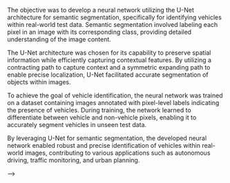 <!-- ---
layout: post
title: "Vehicle Image Segmentation with U-Net Neural Network"
categories:
  - University Projects
tags:
  - Robotics
  - Neural Networks
  - A.I.
  - Computer Vision
  - Python
  - Tensorflow
last_modified_at: 2024-03-12
---
<!-- Goal: Develop a neural network to identify vehicles in given test data from the real world using U-Net.
Semantic-Segmentation: The purpose of semantic image segmentation is to label each pixel of an image with its corresponding class from what is being represented. -->

<p>
The objective was to develop a neural network utilizing the U-Net architecture for semantic segmentation, specifically for identifying vehicles within real-world test data. Semantic segmentation involved labeling each pixel in an image with its corresponding class, providing detailed understanding of the image content.
</p>
<p>
The U-Net architecture was chosen for its capability to preserve spatial information while efficiently capturing contextual features. By utilizing a contracting path to capture context and a symmetric expanding path to enable precise localization, U-Net facilitated accurate segmentation of objects within images.
</p>
<p>
To achieve the goal of vehicle identification, the neural network was trained on a dataset containing images annotated with pixel-level labels indicating the presence of vehicles. During training, the network learned to differentiate between vehicle and non-vehicle pixels, enabling it to accurately segment vehicles in unseen test data.
</p>
<p>
By leveraging U-Net for semantic segmentation, the developed neural network enabled robust and precise identification of vehicles within real-world images, contributing to various applications such as autonomous driving, traffic monitoring, and urban planning.
</p>

<!-- {%- assign trail_arm_stress_data = "/assets/baja_sae/2016/trailing-arm_stresses.jpg" -%}
<div>
  <img src="{{- trail_arm_stress_data | relative_url -}}" alt="Graphed data displaying stresses and suspension travel versus time." style="width:50%; float: left; 
margin: 10px 20px 10px 0px; border: 1px solid #555;">
</div> --> -->